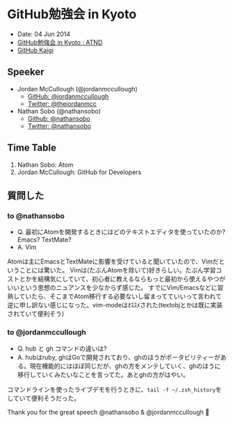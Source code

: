 GitHub勉強会 in Kyoto
=====================
- Date: 04 Jun 2014
- [GitHub勉強会 in Kyoto : ATND](http://atnd.org/events/50935)
- [GitHub Kaigi](http://githubkaigi.org/index.html)

Speeker
-------
- Jordan McCullough (@jordanmccullough)
  - [GitHub: @jordanmccullough](https://github.com/jordanmccullough)
  - [Twitter: @thejordanmcc](https://twitter.com/thejordanmcc)
- Nathan Sobo (@nathansobo)
  - [Github: @nathansobo](https://github.com/nathansobo)
  - [Twitter: @nathansobo](https://twitter.com/nathansobo)

Time Table
----------
1. Nathan Sobo: Atom
2. Jordan McCullough: GitHub for Developers

質問した
--------
### to @nathansobo
- Q. 最初にAtomを開発するときにはどのテキストエディタを使っていたのか? Emacs? TextMate?
- A. Vim

Atomは主にEmacsとTextMateに影響を受けていると聞いていたので、Vimだということには驚いた。 Vimは(たぶんAtomを除いて)好きらしい。たぶん学習コストとかを結構気にしていて、初心者に教えるならもっと最初から使えるやつがいいという思想のニュアンスを少なからず感じた。 すでにVim/Emacsなどに習熟していたら、そこまでAtom移行する必要ないし留まってていいって言われて逆に申し訳ない感じになった。vim-modeはｵｽｽﾒされた(textobjとかは既に実装されていて便利そう)

### to @jordanmccullough
- Q. hub と gh コマンドの違いは?
- A. hubはruby, ghはGoで開発されており、ghのほうがポータビリティーがある。現在機能的にはほぼ同じだが、ghの方をメンテしていく、ghのほうに移行していくみたいなことを言ってた。あとghの方がはやい。

コマンドラインを使ったライブデモを行うときに、`tail -f ~/.zsh_history`をしていて便利そうだった。

Thank you for the great speech @nathansobo & @jordanmccullough :sushi:
